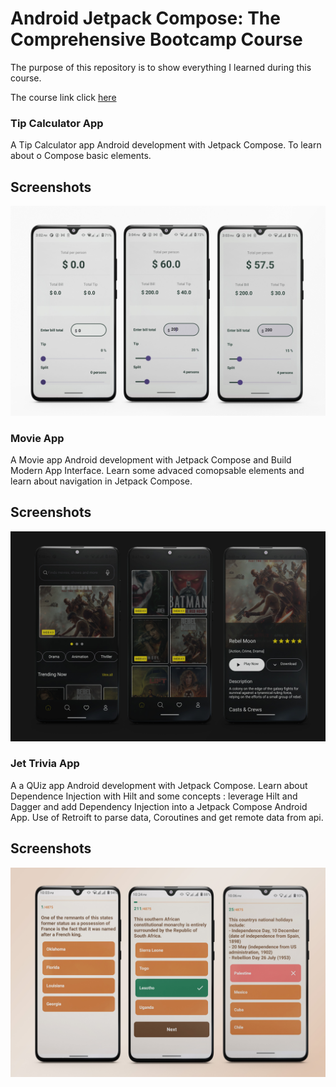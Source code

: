 # Android Jetpack Compose: The Comprehensive Bootcamp Course

The purpose of this repository is to show everything I learned during this course.

The course link click <a href="https://www.udemy.com/course/kotling-android-jetpack-compose-/?couponCode=KEEPLEARNING">here</a>

### Tip Calculator App
A Tip Calculator app Android development with Jetpack Compose. To learn about o Compose basic elements.


## Screenshots
<div>
    <img src='GetTipCalculatorApp.jpg' alt=""/>
</div>

### Movie App
A Movie app Android development with  Jetpack Compose and Build Modern App Interface. 
Learn some advaced comopsable elements and learn about navigation in Jetpack Compose.

## Screenshots
<div>
    <img src='MovieApp.jpg' alt=""/>
</div>

### Jet Trivia App
A a QUiz app Android development with Jetpack Compose. 
Learn about Dependence Injection with Hilt and some concepts : leverage Hilt and Dagger and add Dependency Injection into a Jetpack Compose Android App.
Use of Retroift to parse data, Coroutines and get remote data from api.

## Screenshots
<div>
    <img src='JeTriviaApp.jpg' alt=""/>
</div>